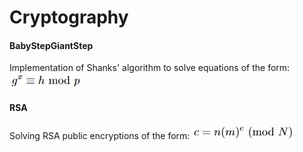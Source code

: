 # Cryptography
#### BabyStepGiantStep
Implementation of Shanks' algorithm to solve equations of the form: ![](https://github.com/at-vo/Cryptography/blob/main/BabyStepGiantStep/Screenshot%202021-05-02%20164152.jpg?raw=true) 
#### RSA
Solving RSA public encryptions of the form: ![](https://github.com/at-vo/Cryptography/blob/main/RSA/forREADME.jpg?raw=true)
